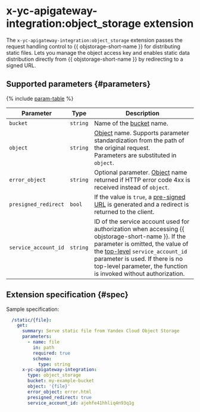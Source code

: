 # x-yc-apigateway-integration:object_storage extension

The `x-yc-apigateway-integration:object_storage` extension passes the request handling control to {{ objstorage-short-name }} for distributing static files. Lets you manage the object access key and enables static data distribution directly from {{ objstorage-short-name }} by redirecting to a signed URL.

## Supported parameters {#parameters}

{% include [param-table](../../../_includes/api-gateway/parameters-table.md) %}

Parameter | Type | Description
---- | ---- | ----
`bucket` | `string` | Name of the [bucket](../../../storage/concepts/bucket.md) name.
`object` | `string` | [Object](../../../storage/concepts/object.md) name. Supports parameter standardization from the path of the original request. <br>Parameters are substituted in `object`.
`error_object` | `string` | Optional parameter. [Object](../../../storage/concepts/object.md) name returned if HTTP error code 4xx is received instead of `object`.
`presigned_redirect` | `bool` | If the value is `true`, a [pre-signed URL](../../../storage/concepts/pre-signed-urls.md) is generated and a redirect is returned to the client.
`service_account_id` | `string` | ID of the service account used for authorization when accessing {{ objstorage-short-name }}. If the parameter is omitted, the value of the [top-level](./index.md#top-level) `service_account_id` parameter is used. If there is no top-level parameter, the function is invoked without authorization.

## Extension specification {#spec}

Sample specification:

```yaml
  /static/{file}:
    get:
      summary: Serve static file from Yandex Cloud Object Storage
      parameters:
        - name: file
          in: path
          required: true
          schema:
            type: string
      x-yc-apigateway-integration:
        type: object_storage
        bucket: my-example-bucket
        object: '{file}'
        error_object: error.html
        presigned_redirect: true
        service_account_id: ajehfe41hhliq4n93q1g
```

